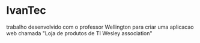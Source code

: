 # IvanTec
trabalho desenvolvido com o professor Wellington para criar uma aplicacao web chamada "Loja de produtos de TI Wesley association"
